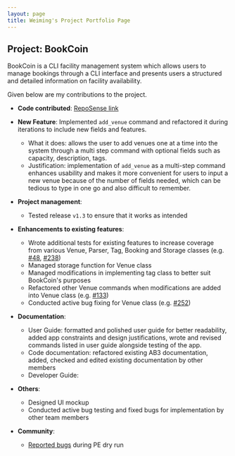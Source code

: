 ```yaml
---
layout: page
title: Weiming's Project Portfolio Page
---
```


## Project: BookCoin

BookCoin is a CLI facility management system which allows users to manage bookings through a CLI interface and presents users a structured and detailed information on facility availability.

Given below are my contributions to the project.

* **Code contributed**: [RepoSense link](https://nus-cs2103-ay2021s2.github.io/tp-dashboard/?search=&sort=groupTitle&sortWithin=title&timeframe=commit&mergegroup=&groupSelect=groupByRepos&breakdown=true&checkedFileTypes=docs~functional-code~test-code~other&since=&tabOpen=true&tabType=authorship&tabAuthor=ming-00&tabRepo=AY2021S2-CS2103-W17-3%2Ftp%5Bmaster%5D&authorshipIsMergeGroup=false&authorshipFileTypes=docs~functional-code~test-code&authorshipIsBinaryFileTypeChecked=false)

* **New Feature**: Implemented `add_venue` command and refactored it during iterations to include new fields and features.
    * What it does: allows the user to add venues one at a time into the system through a multi step command with optional fields such as capacity, description, tags.
    * Justification: implementation of `add_venue` as a multi-step command enhances usability and makes it more convenient for users to input a new venue because of the number of fields needed, which can be tedious to type in one go and also difficult to remember.

* **Project management**:
    * Tested release `v1.3` to ensure that it works as intended

* **Enhancements to existing features**:
    * Wrote additional tests for existing features to increase coverage from various Venue, Parser, Tag, Booking and Storage classes (e.g. [#48](https://github.com/AY2021S2-CS2103-W17-3/tp/commit/7ea8136296ad5dbc60de9440a44b3cc3490e179f), [#238](https://github.com/AY2021S2-CS2103-W17-3/tp/commit/ce330cf23a7f7abbed1b86c0272b7ab48b2626ca))
    * Managed storage function for Venue class
    * Managed modifications in implementing tag class to better suit BookCoin's purposes
    * Refactored other Venue commands when modifications are added into Venue class (e.g. [#133](https://github.com/AY2021S2-CS2103-W17-3/tp/pull/133/files))
    * Conducted active bug fixing for Venue class (e.g. [#252](https://github.com/AY2021S2-CS2103-W17-3/tp/commit/9eab70b8ffe26d8f87a118b8a1e04e69db5539fd))

* **Documentation**:
    * User Guide: formatted and polished user guide for better readability, added app constraints and design justifications, wrote and revised commands listed in user guide alongside testing of the app.
    * Code documentation: refactored existing AB3 documentation, added, checked and edited existing documentation by other members
    * Developer Guide:

* **Others**:
    * Designed UI mockup
    * Conducted active bug testing and fixed bugs for implementation by other team members

* **Community**:
    * [Reported bugs](https://github.com/ming-00/ped/issues) during PE dry run

